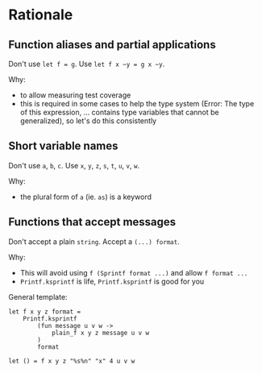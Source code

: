 Rationale
=========

Function aliases and partial applications
-----------------------------------------

Don't use `let f = g`. Use `let f x ~y = g x ~y`.

Why:

- to allow measuring test coverage
- this is required in some cases to help the type system (Error: The type of this expression, ... contains type variables that cannot be generalized), so let's do this consistently

Short variable names
--------------------

Don't use `a`, `b`, `c`. Use `x`, `y`, `z`, `s`, `t`, `u`, `v`, `w`.

Why:

- the plural form of `a` (ie. `as`) is a keyword

Functions that accept messages
------------------------------

Don't accept a plain `string`. Accept a `(...) format`.

Why:

- This will avoid using `f (Sprintf format ...)` and allow `f format ...`
- `Printf.ksprintf` is life, `Printf.ksprintf` is good for you

General template:

    let f x y z format =
        Printf.ksprintf
            (fun message u v w ->
                plain_f x y z message u v w
            )
            format

    let () = f x y z "%s%n" "x" 4 u v w
